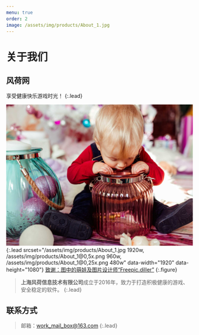 ```yaml
---
menu: true
order: 2
image: /assets/img/products/About_1.jpg
---
```


# 关于我们
## 风荷网

享受健康快乐游戏时光！
{:.lead}

![Screenshot](assets/img/products/About_1.jpg){:.lead srcset="/assets/img/products/About_1.jpg 1920w, /assets/img/products/About_1@0,5x.png 960w, /assets/img/products/About_1@0,25x.png 480w" data-width="1920" data-height="1080"}
[致谢：图中的萌娃及图片设计师“Freepic.diller”][Acknowledgements]
{:.figure}

> **上海风荷信息技术有限公司**成立于2016年，致力于打造积极健康的游戏、安全稳定的软件。
{:.lead}


## 联系方式

> 邮箱：work_mail_box@163.com
{:.lead}

[Acknowledgements]: http://www.freepik.com